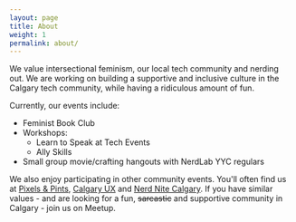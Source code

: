 ```yaml
---
layout: page
title: About
weight: 1
permalink: about/
---
```



We value intersectional feminism, our local tech community and nerding out. We are working on building a supportive and inclusive culture in the Calgary tech community, while having  a ridiculous amount  of fun.

Currently, our events  include:

- Feminist Book Club
- Workshops:
  * Learn to Speak at Tech Events
  * Ally Skills
- Small group movie/crafting hangouts with NerdLab YYC regulars

We also enjoy participating in other community events. You'll often find us at [Pixels & Pints](http://www.meetup.com/pxandpints/), [Calgary UX](http://calgaryux.com) and [Nerd Nite Calgary](http://calgary.nerdnite.com/). If you have similar values - and are looking for a fun, <del>sarcastic</del> and supportive community in Calgary -  join us on Meetup.